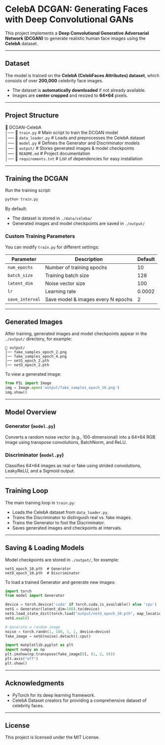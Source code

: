 # **CelebA DCGAN: Generating Faces with Deep Convolutional GANs**

This project implements a **Deep Convolutional Generative Adversarial Network (DCGAN)** to generate realistic human face images using the **CelebA** dataset.

---

## **Dataset**
The model is trained on the **CelebA (CelebFaces Attributes) dataset**, which consists of over **200,000** celebrity face images.  
- The dataset is **automatically downloaded** if not already available.  
- Images are **center cropped** and resized to **64×64** pixels.

---

## **Project Structure**
📂 DCGAN-CelebA  
│── 📜 `train.py`              # Main script to train the DCGAN model  
│── 📜 `data_loader.py`        # Loads and preprocesses the CelebA dataset  
│── 📜 `model.py`              # Defines the Generator and Discriminator models  
│── 📂 `output/`               # Stores generated images & model checkpoints  
│── 📜 `README.md`             # Project documentation  
│── 📜 `requirements.txt`      # List of dependencies for easy installation  

---

## **Training the DCGAN**

Run the training script:
```bash
python train.py
```

By default:
- The dataset is stored in `./data/celeba/`
- Generated images and model checkpoints are saved in `./output/`

### **Custom Training Parameters**
You can modify `train.py` for different settings:

| Parameter       | Description                               | Default |
|-----------------|-------------------------------------------|---------|
| `num_epochs`    | Number of training epochs                 | 10      |
| `batch_size`    | Training batch size                       | 128     |
| `latent_dim`    | Noise vector size                         | 100     |
| `lr`            | Learning rate                             | 0.0002  |
| `save_interval` | Save model & images every N epochs        | 2       |

---

## **Generated Images**
After training, generated images and model checkpoints appear in the `./output/` directory, for example:

```text
📂 output/
│── fake_samples_epoch_2.png
│── fake_samples_epoch_4.png
│── netG_epoch_2.pth
│── netD_epoch_2.pth
```

To view a generated image:
```python
from PIL import Image
img = Image.open('output/fake_samples_epoch_10.png')
img.show()
```

---

## **Model Overview**

### Generator (`model.py`)
Converts a random noise vector (e.g., 100-dimensional) into a 64×64 RGB image using transpose convolutions, BatchNorm, and ReLU.

### Discriminator (`model.py`)
Classifies 64×64 images as real or fake using strided convolutions, LeakyReLU, and a Sigmoid output.

---

## **Training Loop**
The main training loop in `train.py`:
- Loads the CelebA dataset from `data_loader.py`.
- Trains the Discriminator to distinguish real vs. fake images.
- Trains the Generator to fool the Discriminator.
- Saves generated images and checkpoints at intervals.

---

## **Saving & Loading Models**
Model checkpoints are stored in `./output/`, for example:
```text
netG_epoch_10.pth  # Generator
netD_epoch_10.pth  # Discriminator
```

To load a trained Generator and generate new images:
```python
import torch
from model import Generator

device = torch.device('cuda' if torch.cuda.is_available() else 'cpu')
netG = Generator(latent_dim=100).to(device)
netG.load_state_dict(torch.load("output/netG_epoch_10.pth", map_location=device))
netG.eval()

# Generate a random image
noise = torch.randn(1, 100, 1, 1, device=device)
fake_image = netG(noise).detach().cpu()

import matplotlib.pyplot as plt
import numpy as np
plt.imshow(np.transpose(fake_image[0], (1, 2, 0)))
plt.axis("off")
plt.show()
```

---

## **Acknowledgments**
- PyTorch for its deep learning framework.
- CelebA Dataset creators for providing a comprehensive dataset of celebrity faces.

---

## **License**
This project is licensed under the MIT License.
